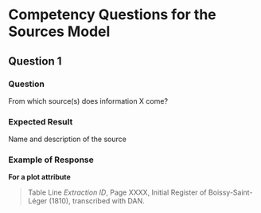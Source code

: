 # Competency Questions for the Sources Model

## Question 1
### Question
From which source(s) does information X come?
### Expected Result
Name and description of the source
### Example of Response
**For a plot attribute**
> Table Line *Extraction ID*, Page XXXX, Initial Register of Boissy-Saint-Léger (1810), transcribed with DAN.
